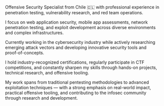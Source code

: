 Offensive Security Specialist from Chile 🇨🇱 with professional experience in penetration testing, vulnerability research, and red team operations.

I focus on web application security, mobile app assessments, network penetration testing, and exploit development across diverse environments and complex infrastructures.

Currently working in the cybersecurity industry while actively researching emerging attack vectors and developing innovative security tools and proof-of-concepts.

I hold industry-recognized certifications, regularly participate in CTF competitions, and constantly sharpen my skills through hands-on projects, technical research, and offensive tooling.

My work spans from traditional pentesting methodologies to advanced exploitation techniques — with a strong emphasis on real-world impact, practical offensive tooling, and contributing to the infosec community through research and development.
